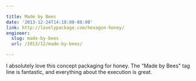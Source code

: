 ```yaml
---

title: Made by Bees
date: '2013-12-24T14:18:00-08:00'
link: http://lovelypackage.com/hexagon-honey/
engineer:
  slug: made-by-bees
  url: /2013/12/made-by-bees/

---
```


I absolutely love this concept packaging for honey. The "Made by Bees" tag line is fantastic, and everything about the execution is great.